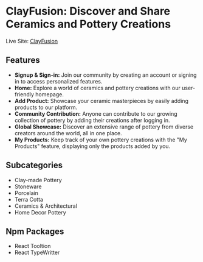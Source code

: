 # ClayFusion: Discover and Share Ceramics and Pottery Creations

Live Site: [ClayFusion](#https://b9-a10-client-side.web.app)

## Features

- **Signup & Sign-in:** Join our community by creating an account or signing in to access personalized features.
- **Home:** Explore a world of ceramics and pottery creations with our user-friendly homepage.
- **Add Product:** Showcase your ceramic masterpieces by easily adding products to our platform.
- **Community Contribution:** Anyone can contribute to our growing collection of pottery by adding their creations after logging in.
- **Global Showcase:** Discover an extensive range of pottery from diverse creators around the world, all in one place.
- **My Products:** Keep track of your own pottery creations with the "My Products" feature, displaying only the products added by you.

## Subcategories
- Clay-made Pottery
- Stoneware
- Porcelain
- Terra Cotta
- Ceramics & Architectural
- Home Decor Pottery

## Npm Packages
- React Tooltion
- React TypeWritter